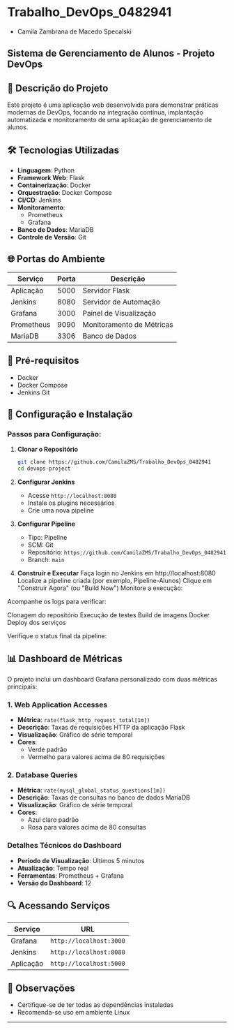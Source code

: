 # Trabalho_DevOps_0482941
- Camila Zambrana de Macedo Specalski

## Sistema de Gerenciamento de Alunos - Projeto DevOps

## 📝 Descrição do Projeto

Este projeto é uma aplicação web desenvolvida para demonstrar práticas modernas de DevOps, focando na integração contínua, implantação automatizada e monitoramento de uma aplicação de gerenciamento de alunos.

## 🛠 Tecnologias Utilizadas

- **Linguagem**: Python
- **Framework Web**: Flask
- **Containerização**: Docker
- **Orquestração**: Docker Compose
- **CI/CD**: Jenkins
- **Monitoramento**: 
  - Prometheus
  - Grafana
- **Banco de Dados**: MariaDB
- **Controle de Versão**: Git

## 🌐 Portas do Ambiente

| Serviço    | Porta | Descrição                      |
|------------|-------|--------------------------------|
| Aplicação  | 5000  | Servidor Flask                 |
| Jenkins    | 8080  | Servidor de Automação          |
| Grafana    | 3000  | Painel de Visualização         |
| Prometheus | 9090  | Monitoramento de Métricas      |
| MariaDB    | 3306  | Banco de Dados                 |

## 🔧 Pré-requisitos

- Docker
- Docker Compose
- Jenkins
   Git

## 🚀 Configuração e Instalação

### Passos para Configuração:

1. **Clonar o Repositório**
   ```bash
   git clone https://github.com/CamilaZMS/Trabalho_DevOps_0482941
   cd devops-project
   ```

2. **Configurar Jenkins**
   - Acesse `http://localhost:8080`
   - Instale os plugins necessários
   - Crie uma nova pipeline

3. **Configurar Pipeline**
   - Tipo: Pipeline
   - SCM: Git
   - Repositório: `https://github.com/CamilaZMS/Trabalho_DevOps_0482941`
   - Branch: `main`

4. **Construir e Executar**
Faça login no Jenkins em http://localhost:8080
Localize a pipeline criada (por exemplo, Pipeline-Alunos)
Clique em "Construir Agora" (ou "Build Now")
Monitore a execução:

Acompanhe os logs para verificar:

Clonagem do repositório
Execução de testes
Build de imagens Docker
Deploy dos serviços




Verifique o status final da pipeline:

## 📊 Dashboard de Métricas

O projeto inclui um dashboard Grafana personalizado com duas métricas principais:

### 1. Web Application Accesses
- **Métrica**: `rate(flask_http_request_total[1m])`
- **Descrição**: Taxas de requisições HTTP da aplicação Flask
- **Visualização**: Gráfico de série temporal
- **Cores**: 
  - Verde padrão
  - Vermelho para valores acima de 80 requisições

### 2. Database Queries
- **Métrica**: `rate(mysql_global_status_questions[1m])`
- **Descrição**: Taxas de consultas no banco de dados MariaDB
- **Visualização**: Gráfico de série temporal
- **Cores**: 
  - Azul claro padrão
  - Rosa para valores acima de 80 consultas

### Detalhes Técnicos do Dashboard
- **Período de Visualização**: Últimos 5 minutos
- **Atualização**: Tempo real
- **Ferramentas**: Prometheus + Grafana
- **Versão do Dashboard**: 12

## 🔍 Acessando Serviços

| Serviço | URL                  
|---------|----------------------
| Grafana | `http://localhost:3000` 
| Jenkins | `http://localhost:8080` 
| Aplicação | `http://localhost:5000`

## 🚨 Observações

- Certifique-se de ter todas as dependências instaladas
- Recomenda-se uso em ambiente Linux

---

